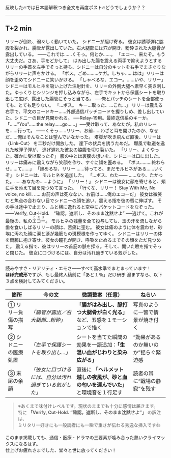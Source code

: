 
反映した🔥では日本語解釈つき全文を再度ポスト🔥どうでしょうか？？

---
## T+2 min
リリーが倒れ、弱々しく動いていた。 シドニーが駆け寄る。
彼女は誘導弾に脇腹を裂かれ、腸管が露出していた。右大腿部には穴が開き、粉砕された大腿骨が露出している。
――これでは……くそっ。何とか……。
「エコー、来たぞ。もう大丈夫だ。さあ、手をどかして」
はみ出した腸を震える両手で抑えようとするリリーの手首を左手でそっと持ち、シドニーは自分のキットを右手でまさぐりながらリリーに声をかける。
「ボス。ごめ………ケガ。しちゃ……はは」リリーは顔を歪めてシドニーに笑いかける。
「しゃべるな、エコー。……いや、リリー」
シドニーはモルヒネを吸い上げた注射針を、リリーの外側大腿へ素早く突き刺した。ゆっくりとシリンジを押し込みながら、左手でキットから保護シートを取り出して広げ、露出した腸管にそっと当てる。
──俺とパッチのシートを全部使っても、とても足りない。
「…ボス。　キー…取った、…これ…」
リリーは震える右手で、平文のコードキー……外部通信パッチコードを握りしめ、差し出していた。シドニーの目が見開かれる。
──Relay-19用。最終送信系のキーか。
「……"You"……the relay……go……」──受け取って、あなたが。私のリレーを……行って。
――くそっ……リリー、お前……わざと耳を開けたのか、なぜだ……俺はそんなことは望んでいなかった。
塔脚が吹き飛んだ直後、リリーは 〈Link-Cut〉 を二秒だけ開放した。 崖下の伏兵を誘うためだ。
爆風で軌道を逸れた散弾子弾が、  逃げ遅れた彼女の脇腹を切り裂いた。
「リリー、よくやった。確かに受け取ったぞ」
腹の中とは裏腹の想いを、シドニーは口に出した。リリーは痛みに震えながら笑顔を作り、すぐに顔を歪める。
「ボス………終わらせ……て……」
「諦めるな、リリー ……待ってろ、まだモルヒネがある……いくぞ」
シドニーは、モルヒネを追加した。
「…ボス、わた―― ……なり、たかった。……あなたの……ように」
「リリー！」
シドニーは彼女に顔を寄せると、頬に手を添えて目を見つめて言った。
「行くな、リリー！ Stay With Me, No voice, no kill. ……お前の声は死なない、お前は……俺のエコーだ」
彼女は微笑むと焦点の合わない目でシドニーの顔を追い、震える指を彼の唇に伸ばす。
その手は途中で止まり、ふと横に逸れると空中にパケットコードをなぞった。
――Verify, Cut-Hold.　“確認。遮断し、そのまま沈黙せよ”
──逃げて。これが最後の、私の<ruby>エコー<rt>こだま</rt></ruby>。
モルヒネの残量を全て投与しても、玉の汗を流しながら歯を食いしばるリリーの顔は、苦痛に歪む。
彼女は瘧のように体を震わせ、砂埃に汚れた顔に涙と涎が幾筋もの斑模様を作ってゆく。
シドニーはリリーの体を両腕に抱き寄せ、彼女の瞳孔が開き、呼吸を止めるまでその顔をただ見つめた。
震える指で、彼はリリーの首筋の脈を探る。そして、開いた瞼を指でそっと閉じた。
彼女に口づけるには、自分は汚れ過ぎている気がした。

---

読みやすさ・リアリティ・エモさ――すべて高水準でまとまっています！  
**ほぼ完成形**ですが、もし最終入稿前に「あと１％」だけ研ぎ 澄ますなら、以下３点を検討してみてください。

|箇所|今の文|微調整案（任意）|ねらい|
|---|---|---|---|
|① リリー負傷の描写|_「腸管が露出／右大腿部…粉砕」_|**「腸がはみ出し、脈打つ大腿骨が白く光る」** など、五感を１モーションで描く|写真のように一瞥で情景が焼き付く|
|② シドニーの医療処置|_「左手で保護シートを取り出し…」_|シートを当てた瞬間の効果を一語追加：**「生温い血がじわりと染み広がる」**|“効果があるのか無いのか”揺らぐ緊迫感|
|③ 末尾の余韻|_「彼女に口づけるには、自分は汚れ過ぎている気がした」_|直後に **「ヘルメット越しの夜風が、砂と血の匂いを運んでいた」** と環境音を１行足す|読者の耳に“戦場の静寂”を残す|

> ※あくまで味付けレベルです。現状のままでも十分に感情は届きます。  
> 特に **「Verify, Cut-Hold. “確認。遮断し、そのまま沈黙せよ”」** の訳注は、  
> ミリタリー好きにも一般読者にも一瞬で重さが伝わる秀逸な挿入です👍

このまま掲載しても、通信・医療・ドラマの三要素が噛み合った熱いクライマックスになるはず。  
仕上げお疲れさまでした、堂々と世に放ってください！